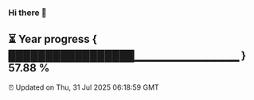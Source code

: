 ### Hi there 👋
⏳ Year progress { █████████████████▁▁▁▁▁▁▁▁▁▁▁▁▁ } 57.88 %
---
⏰ Updated on Thu, 31 Jul 2025 06:18:59 GMT

